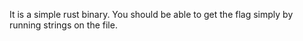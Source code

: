 It is a simple rust binary. You should be able to get the flag simply by running strings on the file.